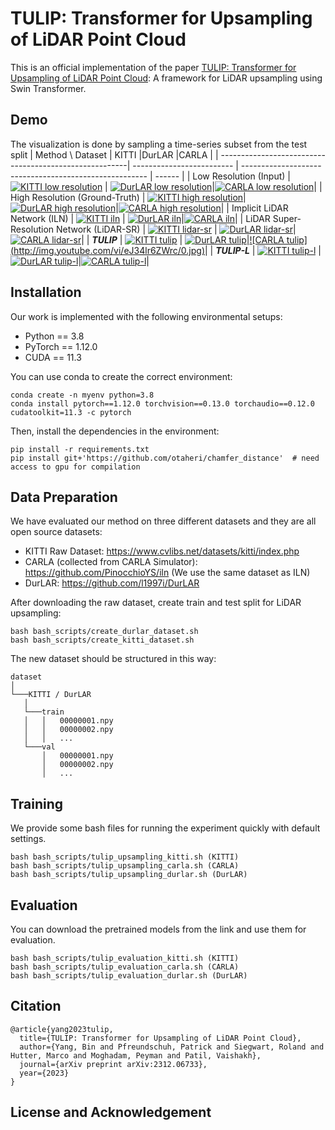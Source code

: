 # TULIP: Transformer for Upsampling of LiDAR Point Cloud
This is an official implementation of the paper [TULIP: Transformer for Upsampling of LiDAR Point Cloud](https://arxiv.org/abs/2312.06733): A framework for LiDAR upsampling using Swin Transformer.
## Demo
The visualization is done by sampling a time-series subset from the test split
| Method \ Dataset                                        | KITTI                     |DurLAR                                                  |CARLA               |
| -------------------------------------------------------| ------------------------- | ------------------------------------------------------ | ------                   |
| Low Resolution (Input)                                  | [![KITTI low resolution](http://img.youtube.com/vi/B42ZLbB1Qzs/0.jpg)](https://youtu.be/B42ZLbB1Qzs) | [![DurLAR low resolution](http://img.youtube.com/vi/Fu22sGp0bSA/0.jpg)](https://youtu.be/Fu22sGp0bSA)|[![CARLA low resolution](http://img.youtube.com/vi/W5jmReUm7Rg/0.jpg)](https://youtu.be/W5jmReUm7Rg)|
| High Resolution (Ground-Truth)                          | [![KITTI high resolution](http://img.youtube.com/vi/xibLhAfs6nA/0.jpg)](https://youtu.be/xibLhAfs6nA)| [![DurLAR high resolution](http://img.youtube.com/vi/YS4TR6_Kcks/0.jpg)](https://youtu.be/YS4TR6_Kcks)|[![CARLA high resolution](http://img.youtube.com/vi/7GIyPLIMHdc/0.jpg)](https://youtu.be/7GIyPLIMHdc)|
| Implicit LiDAR Network (ILN)                            | [![KITTI iln](http://img.youtube.com/vi/4f8JybY0pag/0.jpg)](https://youtu.be/4f8JybY0pag) | [![DurLAR iln](http://img.youtube.com/vi/79I2n3ALg80/0.jpg)](https://youtu.be/79I2n3ALg80)|[![CARLA iln](http://img.youtube.com/vi/-szKaNGgUsk/0.jpg)](https://youtu.be/-szKaNGgUsk)|
| LiDAR Super-Resolution Network (LiDAR-SR)               | [![KITTI lidar-sr](http://img.youtube.com/vi/u0WA5pUnM6k/0.jpg)](https://youtu.be/u0WA5pUnM6k) | [![DurLAR lidar-sr](http://img.youtube.com/vi/SITqHSFM8f4/0.jpg)](https://youtu.be/SITqHSFM8f4)|[![CARLA lidar-sr](http://img.youtube.com/vi/jX-peCiEv6o/0.jpg)](https://youtu.be/jX-peCiEv6o)|
| ***TULIP***                                             | [![KITTI tulip](http://img.youtube.com/vi/p2-m6vbMH7E/0.jpg)](https://youtu.be/p2-m6vbMH7E) | [![DurLAR tulip](http://img.youtube.com/vi/BZnNUisT70c/0.jpg)](https://youtu.be/BZnNUisT70c)|[![CARLA tulip] (http://img.youtube.com/vi/eJ34lr6ZWrc/0.jpg)](https://youtu.be/eJ34lr6ZWrc)|
| ***TULIP-L***                                           | [![KITTI tulip-l](http://img.youtube.com/vi/RvvXSdROFAo/0.jpg)](https://youtu.be/RvvXSdROFAo) | [![DurLAR tulip-l](http://img.youtube.com/vi/RGUL5Pxpz3k/0.jpg)](https://youtu.be/RGUL5Pxpz3k)|[![CARLA tulip-l](http://img.youtube.com/vi/_Qc90E9-gLU/0.jpg)](https://youtu.be/_Qc90E9-gLU)|

## Installation
Our work is implemented with the following environmental setups:
* Python == 3.8
* PyTorch == 1.12.0
* CUDA == 11.3

You can use conda to create the correct environment:
```
conda create -n myenv python=3.8
conda install pytorch==1.12.0 torchvision==0.13.0 torchaudio==0.12.0 cudatoolkit=11.3 -c pytorch
```

Then, install the dependencies in the environment:
```
pip install -r requirements.txt
pip install git+'https://github.com/otaheri/chamfer_distance'  # need access to gpu for compilation
```

## Data Preparation
We have evaluated our method on three different datasets and they are all open source datasets:
* KITTI Raw Dataset: https://www.cvlibs.net/datasets/kitti/index.php 
* CARLA (collected from CARLA Simulator): https://github.com/PinocchioYS/iln (We use the same dataset as ILN)
* DurLAR: https://github.com/l1997i/DurLAR

After downloading the raw dataset, create train and test split for LiDAR upsampling:
```
bash bash_scripts/create_durlar_dataset.sh
bash bash_scripts/create_kitti_dataset.sh
```
The new dataset should be structured in this way:
```
dataset
│
└───KITTI / DurLAR
   │
   └───train
   │   │   00000001.npy
   │   │   00000002.npy
   │   │   ...
   └───val
       │   00000001.npy
       │   00000002.npy
       │   ...
```

## Training
We provide some bash files for running the experiment quickly with default settings. 
```
bash bash_scripts/tulip_upsampling_kitti.sh (KITTI)
bash bash_scripts/tulip_upsampling_carla.sh (CARLA)
bash bash_scripts/tulip_upsampling_durlar.sh (DurLAR)
```

## Evaluation
You can download the pretrained models from the link and use them for evaluation.
```
bash bash_scripts/tulip_evaluation_kitti.sh (KITTI)
bash bash_scripts/tulip_evaluation_carla.sh (CARLA)
bash bash_scripts/tulip_evaluation_durlar.sh (DurLAR)
```

## Citation
```
@article{yang2023tulip,
  title={TULIP: Transformer for Upsampling of LiDAR Point Cloud},
  author={Yang, Bin and Pfreundschuh, Patrick and Siegwart, Roland and Hutter, Marco and Moghadam, Peyman and Patil, Vaishakh},
  journal={arXiv preprint arXiv:2312.06733},
  year={2023}
}
```

## License and Acknowledgement
